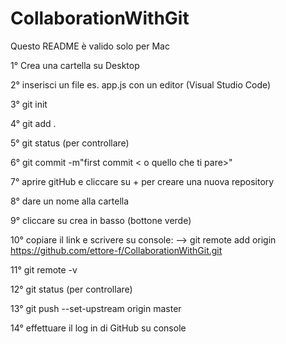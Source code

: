 # CollaborationWithGit

Questo README è valido solo per Mac

1° Crea una cartella su Desktop

2° inserisci un file es. app.js con un editor (Visual Studio Code)

3° git init

4° git add .

5° git status (per controllare)

6° git commit -m"first commit < o quello che ti pare>"

7° aprire gitHub e cliccare su + per creare una nuova repository

8° dare un nome alla cartella

9° cliccare su crea in basso (bottone verde)

10° copiare il link e scrivere su console: -->   git remote add origin https://github.com/ettore-f/CollaborationWithGit.git

11° git remote -v 

12° git status (per controllare)

13° git push --set-upstream origin master

14° effettuare il log in di GitHub su console


